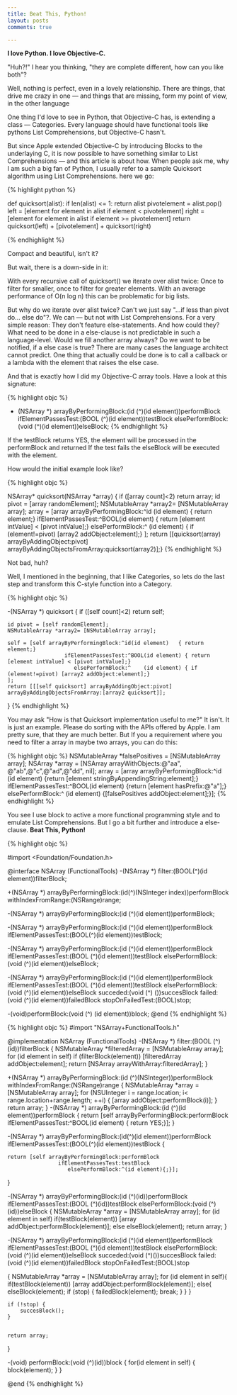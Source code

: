 ```yaml
---
title: Beat This, Python!
layout: posts
comments: true

---
```


**I love Python. I love Objective-C.**

"Huh?!" I hear you thinking, "they are complete different, how can you like both"?

Well, nothing is perfect, even in a lovely relationship.
There are things, that drive me crazy in one — and things that are missing, form my point of view, in the other language  

One thing I'd love to see in Python, that Objective-C has, is extending a class — Categories.
Every language should have functional tools like pythons List Comprehensions, but Objective-C hasn't.  

But since Apple extended Objective-C by introducing Blocks to the underlaying C, it is now possible to have something similar to List Comprehensions — and this article is about how.
When people ask me, why I am such a big fan of Python, I usually refer to a sample Quicksort algorithm using List Comprehensions.
here we go:

{% highlight python %}

def quicksort(alist):
  if len(alist) <= 1: return alist
    pivotelement = alist.pop()
    left  = [element for element in alist if element < pivotelement]
    right = [element for element in alist if element >= pivotelement]
  return quicksort(left) + [pivotelement] + quicksort(right)

{% endhighlight %}
<!--break-->


Compact and beautiful, isn't it?


But wait, there is a down-side in it:  


With every recursive call of quicksort() we iterate over alist twice: Once to filter for smaller, once to filter for greater elements. With an average performance of O(n log n) this can be problematic for big lists.

But why do we iterate over alist twice? Can't we just say "…if less than pivot do… else do"?. We can — but not with List Comprehensions. For a very simple reason: They don't feature else-statements. And how could they? What need to be done in a else-clause is not predictable in such a language-level. Would we fill another array always? Do we want to be notified, if a else case is true? There are many cases the language architect cannot predict. One thing that actually could be done is to call a callback or a lambda with the element that raises the else case.  

And that is exactly how I did my Objective-C array tools.
Have a look at this signature:  

{% highlight objc %}
- (NSArray *) arrayByPerformingBlock:(id   (^)(id element))performBlock
                 ifElementPassesTest:(BOOL (^)(id element))testBlock
                    elsePerformBlock:(void (^)(id element))elseBlock;
{% endhighlight %}


If the testBlock returns YES, the element will be processed in the performBlock and returned
If the test fails the elseBlock will be executed with the element.

How would the initial example look like?

{% highlight objc %}

NSArray* quicksort(NSArray *array)
{
    if ([array count]<2) return array;
    id pivot = [array randomElement];
    NSMutableArray *array2= [NSMutableArray array];
    array = [array arrayByPerformingBlock:^id  (id element) { return element;}
                      ifElementPassesTest:^BOOL(id element) { return [element intValue] < [pivot intValue];}
                         elsePerformBlock:^    (id element) { if (element!=pivot) [array2 addObject:element];}
    ];
    return [[quicksort(array) arrayByAddingObject:pivot] arrayByAddingObjectsFromArray:quicksort(array2)];}
{% endhighlight %}

Not bad, huh?

Well, I mentioned in the beginning, that I like Categories, so lets do the last step and transform this C-style function into a Category.

{% highlight objc %}

-(NSArray *) quicksort
{
    if ([self count]<2) return self;

    id pivot = [self randomElement];
    NSMutableArray *array2= [NSMutableArray array];

    self = [self arrayByPerformingBlock:^id(id element)   { return element;}
                      ifElementPassesTest:^BOOL(id element) { return [element intValue] < [pivot intValue];}
                         elsePerformBlock:^    (id element) { if (element!=pivot) [array2 addObject:element];}
    ];
    return [[[self quicksort] arrayByAddingObject:pivot] arrayByAddingObjectsFromArray:[array2 quicksort]];
}
{% endhighlight %}


You may ask "How is that Quicksort implementation useful to me?" It isn't. It is just an example. Please do sorting with the APIs offered by Apple. I am pretty sure, that they are much better.
But If you a requirement where you need to filter a array in maybe two arrays, you can do this:

{% highlight objc %}
NSMutableArray *falsePositives = [NSMutableArray array];
NSArray *array = [NSArray arrayWithObjects:@"aa", @"ab",@"c",@"ad",@"dd", nil];
array = [array arrayByPerformingBlock:^id  (id element) {return [element stringByAppendingString:element];}
                  ifElementPassesTest:^BOOL(id element) {return [element hasPrefix:@"a"];}
                     elsePerformBlock:^    (id element) {[falsePositives addObject:element];}];
{% endhighlight %}


You see I use block to active a more functional programming style and to emulate List Comprehensions. But I go a bit further and introduce a else-clause. **Beat This, Python!**

{% highlight objc %}

#import <Foundation/Foundation.h>

@interface NSArray (FunctionalTools)
-(NSArray *) filter:(BOOL(^)(id element))filterBlock;

+(NSArray *) arrayByPerformingBlock:(id(^)(NSInteger index))performBlock
                withIndexFromRange:(NSRange)range;

-(NSArray *) arrayByPerformingBlock:(id  (^)(id element))performBlock;

-(NSArray *) arrayByPerformingBlock:(id  (^)(id element))performBlock
                ifElementPassesTest:(BOOL(^)(id element))testBlock;

-(NSArray *) arrayByPerformingBlock:(id   (^)(id element))performBlock
                ifElementPassesTest:(BOOL (^)(id element))testBlock
                   elsePerformBlock:(void (^)(id element))elseBlock;

-(NSArray *) arrayByPerformingBlock:(id   (^)(id element))performBlock
                ifElementPassesTest:(BOOL (^)(id element))testBlock
                   elsePerformBlock:(void (^)(id element))elseBlock
                           succeded:(void (^) ())succesBlock
                             failed:(void (^)(id element))failedBlock
                   stopOnFailedTest:(BOOL)stop;


-(void)performBlock:(void (^) (id element))block;
@end
{% endhighlight %}

{% highlight objc %}
#import "NSArray+FunctionalTools.h"

@implementation NSArray (FunctionalTools)
-(NSArray *) filter:(BOOL (^)(id))filterBlock
{
    NSMutableArray *filteredArray = [NSMutableArray array];
    for (id element in self)
        if (filterBlock(element))
            [filteredArray addObject:element];
    return [NSArray arrayWithArray:filteredArray];
}

+(NSArray *) arrayByPerformingBlock:(id (^)(NSInteger))performBlock withIndexFromRange:(NSRange)range
{
    NSMutableArray *array = [NSMutableArray array];
    for (NSUInteger i = range.location; i< range.location+range.length; ++i) {
        [array addObject:performBlock(i)];
    }
    return array;
}
-(NSArray *) arrayByPerformingBlock:(id  (^)(id element))performBlock
{
    return [self arrayByPerformingBlock:performBlock
                    ifElementPassesTest:^BOOL(id element) { return  YES;}];
}

-(NSArray *) arrayByPerformingBlock:(id(^)(id element))performBlock
                       ifElementPassesTest:(BOOL(^)(id element))testBlock
{

    return [self arrayByPerformingBlock:performBlock
                    ifElementPassesTest:testBlock
                       elsePerformBlock:^(id element){;}];
}

-(NSArray *) arrayByPerformingBlock:(id (^)(id))performBlock
           ifElementPassesTest:(BOOL (^)(id))testBlock
              elsePerformBlock:(void (^)(id))elseBlock
{
    NSMutableArray *array = [NSMutableArray array];
    for (id element in self)
        if(testBlock(element))
            [array addObject:performBlock(element)];
        else
            elseBlock(element);
    return array;
}


-(NSArray *) arrayByPerformingBlock:(id   (^)(id element))performBlock
                ifElementPassesTest:(BOOL (^)(id element))testBlock
                   elsePerformBlock:(void (^)(id element))elseBlock
                           succeded:(void (^)())succesBlock
                             failed:(void (^)(id element))failedBlock
                   stopOnFailedTest:(BOOL)stop

{
    NSMutableArray *array = [NSMutableArray array];
    for (id element in self){
        if(testBlock(element))
            [array addObject:performBlock(element)];
        else{
            elseBlock(element);
            if (stop) {
                failedBlock(element);
                break;
            }
        }
    }

    if (!stop) {
        succesBlock();
    }


    return array;

}

-(void) performBlock:(void (^)(id))block
{
    for(id element in self) {
        block(element);
    }
}

@end
{% endhighlight %}
